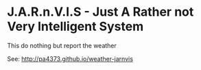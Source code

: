 # J.A.R.n.V.I.S - Just A Rather not Very Intelligent System 

This do nothing but report the weather

See: <http://pa4373.github.io/weather-jarnvis>
